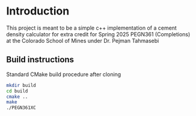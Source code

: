 # Introduction

This project is meant to be a simple c++ implementation of a cement density calculator for extra credit for Spring 2025 PEGN361 (Completions) at the Colorado School of Mines under Dr. Pejman Tahmasebi

## Build instructions

Standard CMake build procedure after cloning

```sh
mkdir build
cd build
cmake ..
make
./PEGN361XC
```
